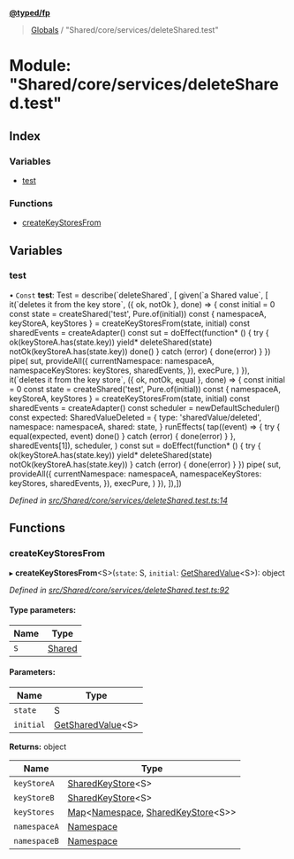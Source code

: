 **[@typed/fp](../README.md)**

> [Globals](../globals.md) / "Shared/core/services/deleteShared.test"

# Module: "Shared/core/services/deleteShared.test"

## Index

### Variables

* [test](_shared_core_services_deleteshared_test_.md#test)

### Functions

* [createKeyStoresFrom](_shared_core_services_deleteshared_test_.md#createkeystoresfrom)

## Variables

### test

• `Const` **test**: Test = describe(\`deleteShared\`, [ given(\`a Shared value\`, [ it(\`deletes it from the key store\`, ({ ok, notOk }, done) => { const initial = 0 const state = createShared('test', Pure.of(initial)) const { namespaceA, keyStoreA, keyStores } = createKeyStoresFrom(state, initial) const sharedEvents = createAdapter() const sut = doEffect(function* () { try { ok(keyStoreA.has(state.key)) yield* deleteShared(state) notOk(keyStoreA.has(state.key)) done() } catch (error) { done(error) } }) pipe( sut, provideAll({ currentNamespace: namespaceA, namespaceKeyStores: keyStores, sharedEvents, }), execPure, ) }), it(\`deletes it from the key store\`, ({ ok, notOk, equal }, done) => { const initial = 0 const state = createShared('test', Pure.of(initial)) const { namespaceA, keyStoreA, keyStores } = createKeyStoresFrom(state, initial) const sharedEvents = createAdapter() const scheduler = newDefaultScheduler() const expected: SharedValueDeleted = { type: 'sharedValue/deleted', namespace: namespaceA, shared: state, } runEffects( tap((event) => { try { equal(expected, event) done() } catch (error) { done(error) } }, sharedEvents[1]), scheduler, ) const sut = doEffect(function* () { try { ok(keyStoreA.has(state.key)) yield* deleteShared(state) notOk(keyStoreA.has(state.key)) } catch (error) { done(error) } }) pipe( sut, provideAll({ currentNamespace: namespaceA, namespaceKeyStores: keyStores, sharedEvents, }), execPure, ) }), ]),])

*Defined in [src/Shared/core/services/deleteShared.test.ts:14](https://github.com/TylorS/typed-fp/blob/f129829/src/Shared/core/services/deleteShared.test.ts#L14)*

## Functions

### createKeyStoresFrom

▸ **createKeyStoresFrom**\<S>(`state`: S, `initial`: [GetSharedValue](_shared_core_model_shared_.md#getsharedvalue)\<S>): object

*Defined in [src/Shared/core/services/deleteShared.test.ts:92](https://github.com/TylorS/typed-fp/blob/f129829/src/Shared/core/services/deleteShared.test.ts#L92)*

#### Type parameters:

Name | Type |
------ | ------ |
`S` | [Shared](_shared_core_model_shared_.shared.md) |

#### Parameters:

Name | Type |
------ | ------ |
`state` | S |
`initial` | [GetSharedValue](_shared_core_model_shared_.md#getsharedvalue)\<S> |

**Returns:** object

Name | Type |
------ | ------ |
`keyStoreA` | [SharedKeyStore](../interfaces/_shared_core_model_sharedkeystore_.sharedkeystore.md)\<S> |
`keyStoreB` | [SharedKeyStore](../interfaces/_shared_core_model_sharedkeystore_.sharedkeystore.md)\<S> |
`keyStores` | [Map](../interfaces/_shared_core_model_sharedkeystore_.sharedkeystore.md#map)\<[Namespace](_shared_core_model_namespace_.namespace.md), [SharedKeyStore](../interfaces/_shared_core_model_sharedkeystore_.sharedkeystore.md)\<S>> |
`namespaceA` | [Namespace](_shared_core_model_namespace_.namespace.md) |
`namespaceB` | [Namespace](_shared_core_model_namespace_.namespace.md) |
